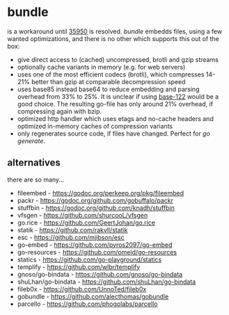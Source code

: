 # bundle
is a workaround until [35950](https://github.com/golang/go/issues/35950) is resolved. 
*bundle* embedds files, using a few wanted optimizations, and there is no other 
which supports this out of the box:
* give direct access to (cached) uncompressed, brotli and gzip streams
* optionally cache variants in memory (e.g. for web servers)
* uses one of the most efficient codecs (brotli), which compresses 14-21% better than gzip at
comparable decompression speed
* uses base85 instead base64 to reduce embedding and parsing overhead from 33% to 25%. It is unclear
if using [base-122](http://blog.kevinalbs.com/base122) would be a good choice. The resulting go-file
has only around 21% overhead, if compressing again with bzip.
* optimized http handler which uses etags and no-cache headers 
and optimized in-memory caches of compression variants
* only regenerates source code, if files have changed. Perfect for *go generate*.


## alternatives
there are so many...

* fileembed - https://godoc.org/perkeep.org/pkg/fileembed 
* packr - https://godoc.org/github.com/gobuffalo/packr
* stuffbin - https://godoc.org/github.com/knadh/stuffbin
* vfsgen - https://github.com/shurcooL/vfsgen
* go.rice - https://github.com/GeertJohan/go.rice
* statik - https://github.com/rakyll/statik
* esc - https://github.com/mjibson/esc
* go-embed - https://github.com/pyros2097/go-embed
* go-resources - https://github.com/omeid/go-resources
* statics - https://github.com/go-playground/statics
* templify - https://github.com/wlbr/templify
* gnoso/go-bindata - https://github.com/gnoso/go-bindata
* shuLhan/go-bindata - https://github.com/shuLhan/go-bindata
* fileb0x - https://github.com/UnnoTed/fileb0x
* gobundle - https://github.com/alecthomas/gobundle
* parcello - https://github.com/phogolabs/parcello